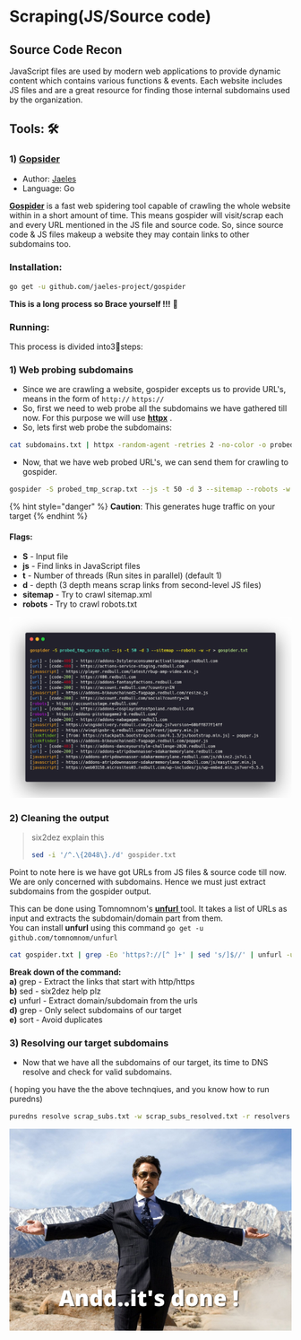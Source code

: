 # Scraping\(JS/Source code\)

## Source Code Recon

JavaScript files are used by modern web applications to provide dynamic content which contains various functions & events. Each website includes JS files and are a great resource for finding those internal subdomains used by the organization.

## Tools: 🛠 

### 1\) [Gopsider](https://github.com/jaeles-project/gospider)

* Author: [Jaeles](https://github.com/jaeles-project)
* Language: Go

[**Gospider**](https://github.com/jaeles-project/gospider) is a fast web spidering tool capable of crawling the whole website within in a short amount of time. This means gospider will visit/scrap each and every URL mentioned in the JS file and source code. So, since source code & JS files makeup a website they may contain links to other subdomains too. 

### Installation:

```bash
go get -u github.com/jaeles-project/gospider
```

**This is a long process so Brace yourself !!!** 💪

### Running:

This process is divided into3⃣steps:

### 1\) Web probing subdomains

* Since we are crawling a website, gospider excepts us to provide URL's, means in the form of `http://`  `https://` 
* So, first we need to web probe all the subdomains we have gathered till now. For this purpose we will use [**httpx**](https://github.com/projectdiscovery/httpx) .
* So, lets first web probe the subdomains:

```bash
cat subdomains.txt | httpx -random-agent -retries 2 -no-color -o probed_tmp_scrap.txt
```

* Now, that we have web probed URL's, we can send them for crawling to gospider.

```bash
gospider -S probed_tmp_scrap.txt --js -t 50 -d 3 --sitemap --robots -w -r > gospider.txt
```

{% hint style="danger" %}
**Caution**: This generates huge traffic on your target 
{% endhint %}

#### Flags:

* **S** - Input file
* **js** - Find links in JavaScript files
* **t** -  Number of threads \(Run sites in parallel\) \(default 1\)
* **d** - depth \(3 depth means scrap links from second-level JS files\)
* **sitemap** -  Try to crawl sitemap.xml
* **robots** - Try to crawl robots.txt

![](../.gitbook/assets/gospider.png)

### 2\) Cleaning the output

> six2dez explain this
>
> ```bash
> sed -i '/^.\{2048\}./d' gospider.txt
> ```

 Point to note here is we have got URLs from JS files & source code till now. We are only concerned with subdomains. Hence we must just extract subdomains from the gospider output.

This can be done using Tomnomnom's [**unfurl** ](https://github.com/tomnomnom/unfurl) tool. It takes a list of URLs as input and extracts the subdomain/domain part from them.  
You can install **unfurl** using this command `go get -u github.com/tomnomnom/unfurl` 

```bash
cat gospider.txt | grep -Eo 'https?://[^ ]+' | sed 's/]$//' | unfurl -u domains | grep ".example.com$" | sort -u scrap_subs.txt
```

**Break down of the command:**  
**a\)** grep - Extract the links that start with http/https  
**b\)** sed -  six2dez help plz  
**c\)** unfurl - Extract domain/subdomain from the urls  
**d\)** grep - Only select subdomains of our target  
**e\)** sort - Avoid duplicates

### 3\) Resolving our target subdomains

* Now that we have all the subdomains of our target, its time to DNS resolve and check for valid subdomains.

\( hoping you have the the above technqiues, and you know how to run puredns\)

```bash
puredns resolve scrap_subs.txt -w scrap_subs_resolved.txt -r resolvers.txt 
```



![](../.gitbook/assets/copy-of-copy-of-copy-of-webscraping_meme.png)

